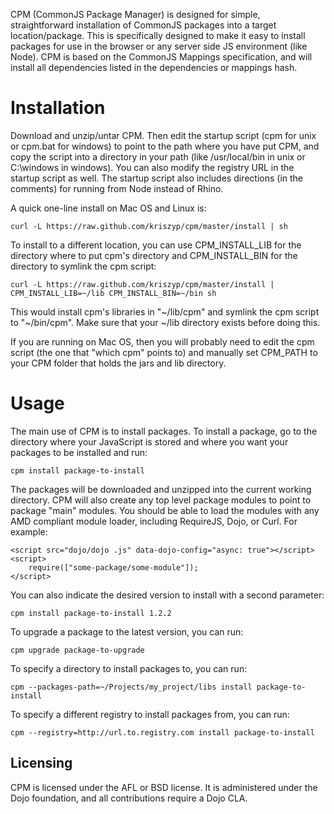CPM (CommonJS Package Manager) is designed for simple, straightforward installation
of CommonJS packages into a target location/package. This is specifically designed to
make it easy to install packages for use in the browser or any server side JS
environment (like Node). CPM is based on the CommonJS Mappings specification,
and will install all dependencies listed in the dependencies or mappings hash.

# Installation

Download and unzip/untar CPM. Then edit the startup script (cpm for unix or cpm.bat
for windows) to point to the path where you have put CPM, and copy the script into
a directory in your path (like /usr/local/bin in unix or C:\windows in windows). You
can also modify the registry URL in the startup script as well. The startup script also
includes directions (in the comments) for running from Node instead of Rhino.

A quick one-line install on Mac OS and Linux is:

	curl -L https://raw.github.com/kriszyp/cpm/master/install | sh

To install to a different location, you can use CPM_INSTALL_LIB for the directory where
to put cpm's directory and CPM_INSTALL_BIN for the directory to symlink the cpm script:

    curl -L https://raw.github.com/kriszyp/cpm/master/install | CPM_INSTALL_LIB=~/lib CPM_INSTALL_BIN=~/bin sh

This would install cpm's libraries in "~/lib/cpm" and symlink the cpm script to "~/bin/cpm".
Make sure that your ~/lib directory exists before doing this.

If you are running on Mac OS, then you will probably need to edit the cpm script (the one
that "which cpm" points to) and manually set CPM_PATH to your CPM folder that holds the 
jars and lib directory.  

# Usage

The main use of CPM is to install packages. To install a package, go to the directory
where your JavaScript is stored and where you want your packages to be installed and run:

    cpm install package-to-install

The packages will be downloaded and unzipped into the current working directory. CPM
will also create any top level package modules to point to package "main" modules.
You should be able to load the modules with any AMD compliant module loader, including
RequireJS, Dojo, or Curl. For example:

    <script src="dojo/dojo .js" data-dojo-config="async: true"></script>
    <script>
        require(["some-package/some-module"]);
    </script>

You can also indicate the desired version to install with a second parameter:

    cpm install package-to-install 1.2.2

To upgrade a package to the latest version, you can run:

    cpm upgrade package-to-upgrade

To specify a directory to install packages to, you can run:

    cpm --packages-path=~/Projects/my_project/libs install package-to-install

To specify a different registry to install packages from, you can run:

    cpm --registry=http://url.to.registry.com install package-to-install

Licensing
--------

CPM is licensed under the AFL or BSD license. It is administered under the Dojo foundation,
and all contributions require a Dojo CLA.
